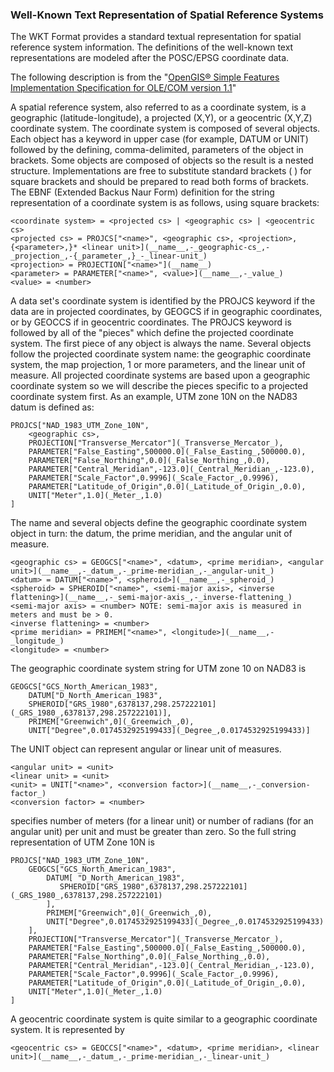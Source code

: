 ### Well-Known Text Representation of Spatial Reference Systems 
The WKT Format provides a standard textual representation for spatial reference system information. The definitions of the well-known text representations are modeled after the POSC/EPSG coordinate data.

The following description is from the "[OpenGIS® Simple Features Implementation Specification for OLE/COM version 1.1](http://www.opengeospatial.org/standards/sfo)"

A spatial reference system, also referred to as a coordinate system, is a geographic (latitude-longitude), a projected (X,Y), or a geocentric (X,Y,Z) coordinate system.
The coordinate system is composed of several objects. Each object has a keyword in upper case (for example, DATUM or UNIT) followed by the defining, comma-delimited, parameters of the object in brackets. Some objects are composed of objects so the result is a nested structure. Implementations are free to substitute standard brackets ( ) for square brackets [ ](-) and should be prepared to read both forms of brackets.
The EBNF (Extended Backus Naur Form) definition for the string representation of a coordinate system is as follows, using square brackets:
```
<coordinate system> = <projected cs> | <geographic cs> | <geocentric cs>
<projected cs> = PROJCS["<name>", <geographic cs>, <projection>, {<parameter>,}* <linear unit>](__name__,-_geographic-cs_,-_projection_,-{_parameter_,}_-_linear-unit_)
<projection> = PROJECTION["<name>"](__name__)
<parameter> = PARAMETER["<name>", <value>](__name__,-_value_)
<value> = <number>
```
A data set's coordinate system is identified by the PROJCS keyword if the data are in projected coordinates, by GEOGCS if in geographic coordinates, or by GEOCCS if in geocentric coordinates.
The PROJCS keyword is followed by all of the "pieces" which define the projected coordinate system. The first piece of any object is always the name. Several objects follow the projected coordinate system name: the geographic coordinate system, the map projection, 1 or more parameters, and the linear unit of measure. All projected coordinate systems are based upon a geographic coordinate system so we will describe the pieces specific to a projected coordinate system first. As an example, UTM zone 10N on the NAD83 datum is defined as:
```
PROJCS["NAD_1983_UTM_Zone_10N",
    <geographic cs>,
    PROJECTION["Transverse_Mercator"](_Transverse_Mercator_),
    PARAMETER["False_Easting",500000.0](_False_Easting_,500000.0),
    PARAMETER["False_Northing",0.0](_False_Northing_,0.0),
    PARAMETER["Central_Meridian",-123.0](_Central_Meridian_,-123.0),
    PARAMETER["Scale_Factor",0.9996](_Scale_Factor_,0.9996),
    PARAMETER["Latitude_of_Origin",0.0](_Latitude_of_Origin_,0.0),
    UNIT["Meter",1.0](_Meter_,1.0)
]
```
The name and several objects define the geographic coordinate system object in turn: the datum, the prime meridian, and the angular unit of measure.
```
<geographic cs> = GEOGCS["<name>", <datum>, <prime meridian>, <angular unit>](__name__,-_datum_,-_prime-meridian_,-_angular-unit_)
<datum> = DATUM["<name>", <spheroid>](__name__,-_spheroid_)
<spheroid> = SPHEROID["<name>", <semi-major axis>, <inverse flattening>](__name__,-_semi-major-axis_,-_inverse-flattening_)
<semi-major axis> = <number> NOTE: semi-major axis is measured in meters and must be > 0.
<inverse flattening> = <number>
<prime meridian> = PRIMEM["<name>", <longitude>](__name__,-_longitude_)
<longitude> = <number>
```
The geographic coordinate system string for UTM zone 10 on NAD83 is
```
GEOGCS["GCS_North_American_1983",
    DATUM["D_North_American_1983",
    SPHEROID["GRS_1980",6378137,298.257222101](_GRS_1980_,6378137,298.257222101)],
    PRIMEM["Greenwich",0](_Greenwich_,0),
    UNIT["Degree",0.0174532925199433](_Degree_,0.0174532925199433)]
```
The UNIT object can represent angular or linear unit of measures.
```
<angular unit> = <unit>
<linear unit> = <unit>
<unit> = UNIT["<name>", <conversion factor>](__name__,-_conversion-factor_)
<conversion factor> = <number>
```
<conversion factor> specifies number of meters (for a linear unit) or number of radians (for an angular unit) per unit and must be greater than zero.
So the full string representation of UTM Zone 10N is
```
PROJCS["NAD_1983_UTM_Zone_10N",
    GEOGCS["GCS_North_American_1983",
        DATUM[ "D_North_American_1983",
           SPHEROID["GRS_1980",6378137,298.257222101](_GRS_1980_,6378137,298.257222101)
        ],
        PRIMEM["Greenwich",0](_Greenwich_,0),
        UNIT["Degree",0.0174532925199433](_Degree_,0.0174532925199433)
    ],
    PROJECTION["Transverse_Mercator"](_Transverse_Mercator_),
    PARAMETER["False_Easting",500000.0](_False_Easting_,500000.0),
    PARAMETER["False_Northing",0.0](_False_Northing_,0.0),
    PARAMETER["Central_Meridian",-123.0](_Central_Meridian_,-123.0),
    PARAMETER["Scale_Factor",0.9996](_Scale_Factor_,0.9996),
    PARAMETER["Latitude_of_Origin",0.0](_Latitude_of_Origin_,0.0),
    UNIT["Meter",1.0](_Meter_,1.0)
]
```
A geocentric coordinate system is quite similar to a geographic coordinate system. It is represented by
```
<geocentric cs> = GEOCCS["<name>", <datum>, <prime meridian>, <linear unit>](__name__,-_datum_,-_prime-meridian_,-_linear-unit_)
```



